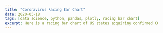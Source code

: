 ```yaml
---
title: "Coronavirus Racing Bar Chart"
date: 2020-05-18
tags: [data science, python, pandas, plotly, racing bar chart]
excerpt: Here is a racing bar chart of US states acquiring confirmed COVID-19 cases from the beginning of the outbreak to present day.
---
```

